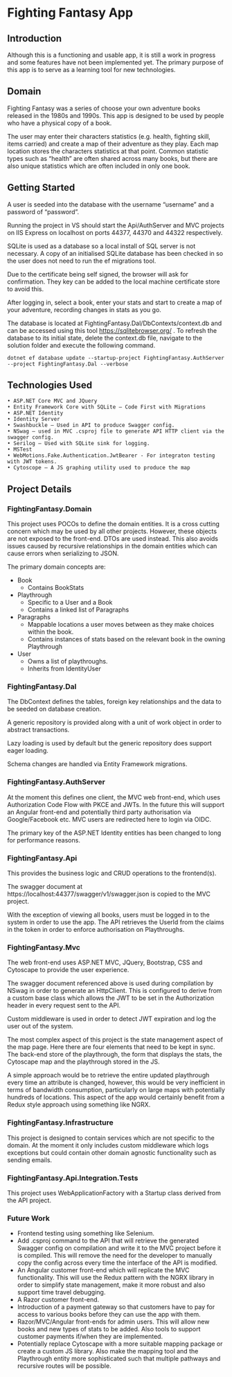 # Fighting Fantasy App
## Introduction
Although this is a functioning and usable app, it is still a work in progress and some features have not been implemented yet. The primary purpose of this app is to serve as a learning tool for new technologies.

## Domain
Fighting Fantasy was a series of choose your own adventure books released in the 1980s and 1990s. This app is designed to be used by people who have a physical copy of a book. 

The user may enter their characters statistics (e.g. health, fighting skill, items carried) and create a map of their adventure as they play. Each map location stores the characters statistics at that point.  Common statistic types such as “health” are often shared across many books, but there are also unique statistics which are often included in only one book. 
## Getting Started
A user is seeded into the database with the username “username” and a password of “password”.

Running the project in VS should start the Api/AuthServer and MVC projects on IIS Express on localhost on ports 44377, 44370 and 44322 respectively. 

SQLite is used as a database so a local install of SQL server is not necessary.
A copy of an initialised SQLite database has been checked in so the user does not need to run the ef migrations tool.

Due to the certificate being self signed, the browser will ask for confirmation. They key can be added to the local machine certificate store to avoid this.

After logging in, select a book, enter your stats and start to create a map of your adventure, recording changes in stats as you go.

The database is located at FightingFantasy.Dal/DbContexts/context.db and can be accessed using this tool https://sqlitebrowser.org/ .
To refresh the database to its initial state, delete the context.db file, navigate to the solution folder and execute the following command.

`dotnet ef database update --startup-project FightingFantasy.AuthServer --project FightingFantasy.Dal --verbose`
## Technologies Used
    • ASP.NET Core MVC and JQuery
    • Entity Framework Core with SQLite – Code First with Migrations
    • ASP.NET Identity
    • Identity Server 
    • Swashbuckle – Used in API to produce Swagger config.
    • NSwag – used in MVC .csproj file to generate API HTTP client via the swagger config.
    • Serilog – Used with SQLite sink for logging.
    • MSTest 
    • WebMotions.Fake.Authentication.JwtBearer - For integraton testing with JWT tokens.
    • Cytoscope – A JS graphing utility used to produce the map
## Project Details
### FightingFantasy.Domain
This project uses POCOs to define the domain entities. It is a cross cutting concern which may be used by all other projects. However, these objects are not exposed to the front-end. DTOs are used instead. This also avoids issues caused by recursive relationships in the domain entities which can cause errors when serializing to JSON. 

The primary domain concepts are:
- Book 
  - Contains BookStats 
- Playthrough
  - Specific to a User and a Book
  - Contains a linked list of Paragraphs
- Paragraphs
  - Mappable locations a user moves between as they make choices within the book.
  - Contains instances of stats based on the relevant book in the owning Playthrough
- User
  - Owns a list of playthroughs.
  - Inherits from IdentityUser
### FightingFantasy.Dal
The DbContext defines the tables, foreign key relationships and the data to be seeded on database creation. 

A generic repository is provided along with a unit of work object in order to abstract transactions. 

Lazy loading is used by default but the generic repository does support eager loading.

Schema changes are handled via Entity Framework migrations.

### FightingFantasy.AuthServer
At the moment this defines one client, the MVC web front-end, which uses Authorization Code Flow with PKCE and JWTs. In the future this will support an Angular front-end and potentially third party authorisation via Google/Facebook etc. 
MVC users are redirected here to login via OIDC.

The primary key of the ASP.NET Identity entities has been changed to long for performance reasons.
### FightingFantasy.Api
This provides the business logic and CRUD operations to the frontend(s). 

The swagger document at https://localhost:44377/swagger/v1/swagger.json is copied to the MVC project. 

With the exception of viewing all books, users must be logged in to the system in order to use the app. The API retrieves the UserId from the claims in the token in order to enforce authorisation on Playthroughs.

### FightingFantasy.Mvc

The web front-end uses ASP.NET MVC, JQuery, Bootstrap, CSS and Cytoscape to provide the user experience. 

The swagger document referenced above is used during compilation by NSwag in order to generate an HttpClient. This is configured to derive from a custom base class which allows the JWT to be set in the Authorization header in every request sent to the API. 

Custom middleware is used in order to detect JWT expiration and log the user out of the system.

The most complex aspect of this project is the state management aspect of the map page. Here there are four elements that need to be kept in sync. The back-end store of the playthrough, the form that displays the stats, the Cytoscape map and the playthrough stored in the JS. 

A simple approach would be to retrieve the entire updated playthrough every time an attribute is changed, however, this would be very inefficient in terms of bandwidth consumption, particularly on large maps with potentially hundreds of locations. This aspect of the app would certainly benefit from a Redux style approach using something like NGRX.

### FightingFantasy.Infrastructure
This project is designed to contain services which are not specific to the domain. At the moment it only includes custom middleware which logs exceptions but could contain other domain agnostic functionality such as sending emails.

### FightingFantasy.Api.Integration.Tests
This project uses WebApplicationFactory with a Startup class derived from the API project.

### Future Work 
- Frontend testing using something like Selenium.
- Add .csproj command to the API that will retrieve the generated Swagger config on compilation and write it to the MVC project before it is compiled. This will remove the need for the developer to manually copy the config across every time the interface of the API is modified.
- An Angular customer front-end which will replicate the MVC functionality. This will use the Redux pattern with the NGRX library in order to simplify state management, make it more robust and also support time travel debugging.
- A Razor customer front-end.
- Introduction of a payment gateway so that customers have to pay for access to various books before they can use the app with them.
- Razor/MVC/Angular front-ends for admin users. This will allow new books and new types of stats to be added. Also tools to support customer payments if/when they are implemented.
- Potentially replace Cytoscape with a more suitable mapping package or create a custom JS library. Also make the mapping tool and the Playthrough entity more sophisticated such that multiple pathways and recursive routes will be possible.
